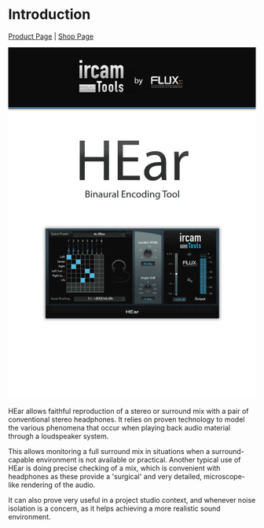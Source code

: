 # Introduction
[Product Page](https://www.flux.audio/project/ircam-hear/) 
| [Shop Page](https://shop.flux.audio/en_US/products/ircam-hear)

![](/include/hear_00.jpg)

HEar allows faithful reproduction of a stereo or surround mix with a pair of conventional stereo headphones. It relies on
proven technology to model the various phenomena that occur when playing back audio material through a loudspeaker
system.  

This allows monitoring a full surround mix in situations when a surround-capable environment is not available or practical.
Another typical use of HEar is doing precise checking of a mix, which is convenient with headphones as these provide a
'surgical' and very detailed, microscope-like rendering of the audio.  

It can also prove very useful in a project studio context, and whenever noise isolation is a concern, as it helps achieving a
more realistic sound environment.
